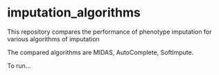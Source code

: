 # imputation_algorithms
This repository compares the performance of phenotype imputation for various algorithms of imputation

The compared algorithms are MIDAS, AutoComplete, SoftImpute.

To run...